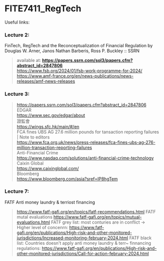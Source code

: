 # FITE7411_RegTech

Useful links:
### Lecture 2:
FinTech, RegTech and the Reconceptualization of Financial Regulation by Douglas W. Arner, Janos Nathan Barberis, Ross P. Buckley :: SSRN
> available at: __https://papers.ssrn.com/sol3/papers.cfm?abstract_id=2847806__ </br>
> https://www.fsb.org/2024/01/fsb-work-programme-for-2024/ </br>
> https://www.amf-france.org/en/news-publications/news-releases/amf-news-releases</br>

### Lecture 3:
> https://papers.ssrn.com/sol3/papers.cfm?abstract_id=2847806</br>
EDGAR</br>
> https://www.sec.gov/edgar/about</br>
證監會</br>
> https://wings.sfc.hk/main/#/en</br>
FCA fines UBS AG 27.6 million pounds for tansaction reporting failures | Note to editors</br>
> https://www.fca.org.uk/news/press-releases/fca-fines-ubs-ag-276-million-transaction-reporting-failures</br>
Anti-Financial Crime</br>
> https://www.nasdaq.com/solutions/anti-financial-crime-technology</br>
Caixin Global</br>
> https://www.caixinglobal.com/</br>
Bloomberg</br>
> https://www.bloomberg.com/asia?sref=IP8hgTem</br>

### Lecture 7:
FATF Anti money laundry & terriost financing
> https://www.fatf-gafi.org/en/topics/fatf-recommendations.html
FATF mutal evaluations
> https://www.fatf-gafi.org/en/topics/mutual-evaluations.html
FATF grey list: most conturies are in conflict -> Higher level of concenrn:
> https://www.fatf-gafi.org/en/publications/High-risk-and-other-monitored-jurisdictions/Increased-monitoring-february-2024.html
FATF black list: Countries doesn't apply anti money laundry & terr~ finnancing regulations:
> https://www.fatf-gafi.org/en/publications/High-risk-and-other-monitored-jurisdictions/Call-for-action-february-2024.html

